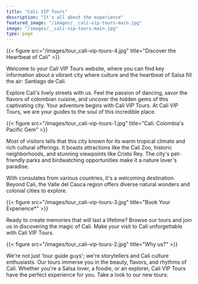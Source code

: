 ```yaml
---
title: "Cali VIP Tours"
description: "It's all about the experience"
featured_image: "/images/__cali-vip-tours-main.jpg"
image: "/images/__cali-vip-tours-main.jpg"
type: page
---
```


{{< figure src="/images/tour_cali-vip-tours-4.jpg" title="Discover the Heartbeat of Cali" >}}

Welcome to your Cali VIP Tours website, where you can find key information about a vibrant city where culture and the heartbeat of Salsa fill the air: Santiago de Cali.

Explore Cali's lively streets with us. Feel the passion of dancing, savor the flavors of colombian cuisine, and uncover the hidden gems of this captivating city. Your adventure begins with Cali VIP Tours. At Cali VIP Tours, we are your guides to the soul of this incredible place.

{{< figure src="/images/tour_cali-vip-tours-1.jpg" title="Cali: Colombia's Pacific Gem" >}}

Most of visitors tells that this city known for its warm tropical climate and rich cultural offerings. It boasts attractions like the Cali Zoo, historic neighborhoods, and stunning viewpoints like Cristo Rey. The city's pet-friendly parks and birdwatching opportunities make it a nature lover's paradise. 

With consulates from various countries, it's a welcoming destination. Beyond Cali, the Valle del Cauca region offers diverse natural wonders and colonial cities to explore.

{{< figure src="/images/tour_cali-vip-tours-3.jpg" title="Book Your Experience*" >}}

Ready to create memories that will last a lifetime? Browse our tours and join us in discovering the magic of Cali. Make your visit to Cali unforgettable with Cali VIP Tours.

{{< figure src="/images/tour_cali-vip-tours-2.jpg" title="Why us?" >}}

We're not just 'tour guide guys'; we're storytellers and Cali culture enthusiasts. Our tours immerse you in the beauty, flavors, and rhythms of Cali. Whether you're a Salsa lover, a foodie, or an explorer, Cali VIP Tours have the perfect experience for you. Take a look to our new tours: